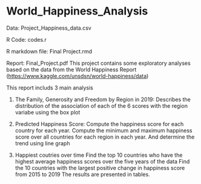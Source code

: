 # World_Happiness_Analysis

Data: Project_Happiness_data.csv

R Code: codes.r

R markdown file: Final Project.rmd

Report: Final_Project.pdf
This project contains some exploratory analyses based on the data from the World Happiness Report (https://www.kaggle.com/unsdsn/world-happiness/data)

This report includs 3 main analysis

1. The Family, Generosity and Freedom by Region in 2019: 
    Describes the distribution of the association of each of the 6 scores with the region variabe using the box plot

2. Predicted Happiness Score:
    Compute the happiness score for each country for each year. Compute the minimum and maximum happiness score over all countries for each region in each year. And determine the trend using line graph

3. Happiest coutries over time
    Find the top 10 countries who have the highest average happiness scores over the five years of the data
    Find the 10 countries with the largest positive change in happiness score from 2015 to 2019
    The results are presented in tables.
    

